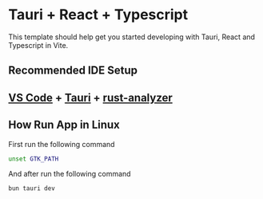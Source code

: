 # Tauri + React + Typescript

This template should help get you started developing with Tauri, React and Typescript in Vite.

## Recommended IDE Setup

## [VS Code](https://code.visualstudio.com/) + [Tauri](https://marketplace.visualstudio.com/items?itemName=tauri-apps.tauri-vscode) + [rust-analyzer](https://marketplace.visualstudio.com/items?itemName=rust-lang.rust-analyzer)

## How Run App in Linux

First run the following command

```bash
unset GTK_PATH
```

And after run the following command

```bash
bun tauri dev
```

